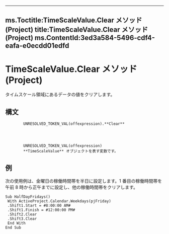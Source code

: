 

---
ms.Toctitle:TimeScaleValue.Clear メソッド (Project)
title:TimeScaleValue.Clear メソッド (Project)
ms.ContentId:3ed3a584-5496-cdf4-eafa-e0ecdd01edfd
---
# TimeScaleValue.Clear メソッド (Project)




タイムスケール領域にあるデータの値をクリアします。

## 構文

            UNRESOLVED_TOKEN_VAL(offexpression).**Clear**




            UNRESOLVED_TOKEN_VAL(offexpression)
            **TimeScaleValue** オブジェクトを表す変数です。



## 例
次の使用例は、金曜日の稼働時間帯を半日に設定します。1 番目の稼働時間帯を午前 8 時から正午までに設定し、他の稼働時間帯をクリアします。

```vba
Sub HalfDayFridays() 
 With ActiveProject.Calendar.Weekdays(pjFriday) 
 .Shift1.Start = #8:00:00 AM# 
 .Shift1.Finish = #12:00:00 PM# 
 .Shift2.Clear 
 .Shift3.Clear 
 End With 
End Sub
```





